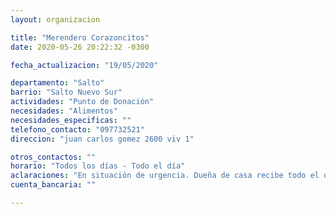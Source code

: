 ```yaml
---
layout: organizacion

title: "Merendero Corazoncitos"
date: 2020-05-26 20:22:32 -0300

fecha_actualizacion: "19/05/2020"

departamento: "Salto"
barrio: "Salto Nuevo Sur"
actividades: "Punto de Donación"
necesidades: "Alimentos"
necesidades_especificas: ""
telefono_contacto: "097732521"
direccion: "juan carlos gomez 2600 viv 1"

otros_contactos: ""
horario: "Todos los días - Todo el día"
aclaraciones: "En situación de urgencia. Dueña de casa recibe todo el día"
cuenta_bancaria: ""

---
```

